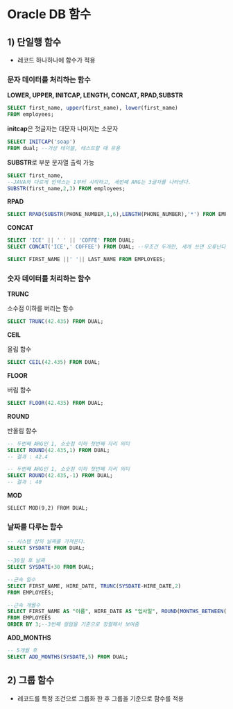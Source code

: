 



# Oracle DB 함수

## 1)  단일행 함수

- 레코드 하나하나에 함수가 적용

### 문자 데이터를 처리하는 함수 

**LOWER, UPPER, INITCAP, LENGTH, CONCAT, RPAD,SUBSTR**

```sql
SELECT first_name, upper(first_name), lower(first_name)
FROM employees;
```

**initcap**은 첫글자는 대문자 나머지는 소문자

```sql
SELECT INITCAP('soap')
FROM dual; --가상 테이블, 테스트할 때 유용
```

**SUBSTR**로 부분 문자열 출력 가능

```sql
SELECT first_name, 
--JAVA와 다르게 인덱스는 1부터 시작하고, 세번째 ARG는 3글자를 나타낸다. 
SUBSTR(first_name,2,3) FROM employees;

```

**RPAD**

```SQL
SELECT RPAD(SUBSTR(PHONE_NUMBER,1,6),LENGTH(PHONE_NUMBER),'*') FROM EMPLOYEES;
```

**CONCAT**

```SQL
SELECT 'ICE' || ' ' || 'COFFE' FROM DUAL;
SELECT CONCAT('ICE',' COFFEE') FROM DUAL; --무조건 두개만, 세개 쓰면 오류난다.

SELECT FIRST_NAME ||' '|| LAST_NAME FROM EMPLOYEES;
```



### 숫자 데이터를 처리하는 함수

**TRUNC**

소수점 이하를 버리는 함수

```SQL
SELECT TRUNC(42.435) FROM DUAL;
```

**CEIL**

올림 함수

```SQL
SELECT CEIL(42.435) FROM DUAL;
```

**FLOOR**

버림 함수

```SQL
SELECT FLOOR(42.435) FROM DUAL;
```

**ROUND**

반올림 함수

```SQL
-- 두번째 ARG인 1, 소숫점 이하 첫번째 자리 의미
SELECT ROUND(42.435,1) FROM DUAL;
-- 결과 : 42.4 

-- 두번째 ARG인 1, 소숫점 이하 첫번째 자리 의미
SELECT ROUND(42.435,-1) FROM DUAL;
-- 결과 : 40

```



**MOD**

```sqlite
SELECT MOD(9,2) FROM DUAL;
```



### 날짜를 다루는 함수

```SQL
-- 시스템 상의 날짜를 가져온다.
SELECT SYSDATE FROM DUAL;

--30일 후 날짜
SELECT SYSDATE+30 FROM DUAL;

--근속 일수
SELECT FIRST_NAME, HIRE_DATE, TRUNC(SYSDATE-HIRE_DATE,2)
FROM EMPLOYEES;

--근속 개월수
SELECT FIRST_NAME AS "이름", HIRE_DATE AS "입사일", ROUND(MONTHS_BETWEEN(SYSDATE,HIRE_DATE)) AS "근속 개월"
FROM EMPLOYEES
ORDER BY 3;--3번째 컬럼을 기준으로 정렬해서 보여줌
```



**ADD_MONTHS**

```SQL
-- 5개월 후
SELECT ADD_MONTHS(SYSDATE,5) FROM DUAL;
```





## 2) 그룹 함수 

- 레코드를 특정 조건으로 그룹화 한 후 그룹을 기준으로 함수를 적용